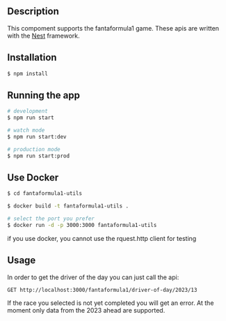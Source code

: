 ## Description

This compoment supports the fantaformula1 game. These apis are written with the [Nest](https://github.com/nestjs/nest) framework.

## Installation

```bash
$ npm install
```

## Running the app

```bash
# development
$ npm run start

# watch mode
$ npm run start:dev

# production mode
$ npm run start:prod
```

## Use Docker

```bash
$ cd fantaformula1-utils

$ docker build -t fantaformula1-utils .

# select the port you prefer
$ docker run -d -p 3000:3000 fantaformula1-utils
```

if you use docker, you cannot use the rquest.http client for testing

## Usage

In order to get the driver of the day you can just call the api:

```
GET http://localhost:3000/fantaformula1/driver-of-day/2023/13
```

If the race you selected is not yet completed you will get an error. At the moment only data from the 2023 ahead are supported.
